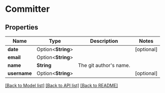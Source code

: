 # Committer

## Properties

Name | Type | Description | Notes
------------ | ------------- | ------------- | -------------
**date** | Option<**String**> |  | [optional]
**email** | Option<**String**> |  | 
**name** | **String** | The git author's name. | 
**username** | Option<**String**> |  | [optional]

[[Back to Model list]](../README.md#documentation-for-models) [[Back to API list]](../README.md#documentation-for-api-endpoints) [[Back to README]](../README.md)


